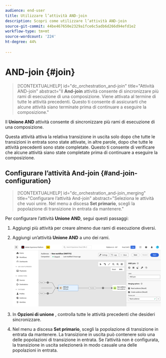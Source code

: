 ```yaml
---
audience: end-user
title: Utilizzare l’attività AND-join
description: Scopri come utilizzare l’attività AND-join
source-git-commit: 44be467650e2329a1fce6c5adb6d266d94efd1e2
workflow-type: tm+mt
source-wordcount: '224'
ht-degree: 44%

---
```


# AND-join {#join}

>[!CONTEXTUALHELP]
>id="dc_orchestration_and-join"
>title="Attività AND-join"
>abstract="Il **And-join** attività consente di sincronizzare più rami di esecuzione di una composizione. Viene attivata al termine di tutte le attività precedenti. Questo ti consente di assicurarti che alcune attività siano terminate prima di continuare a eseguire la composizione."

Il **Unione AND** attività consente di sincronizzare più rami di esecuzione di una composizione.

Questa attività attiva la relativa transizione in uscita solo dopo che tutte le transizioni in entrata sono state attivate, in altre parole, dopo che tutte le attività precedenti sono state completate. Questo ti consente di verificare che alcune attività siano state completate prima di continuare a eseguire la composizione.

## Configurare l’attività And-join {#and-join-configuration}

>[!CONTEXTUALHELP]
>id="dc_orchestration_and-join_merging"
>title="Configurare l’attività And-join"
>abstract="Seleziona le attività che vuoi unire. Nel menu a discesa **Set primario**, scegli la popolazione di transizione in entrata da mantenere."

Per configurare l’attività **Unione AND**, segui questi passaggi:

1. Aggiungi più attività per creare almeno due rami di esecuzione diversi.
1. Aggiungi un’attività **Unione AND** a uno dei rami.

   ![](../assets/and-join.png)

1. In **Opzioni di unione** , controlla tutte le attività precedenti che desideri sincronizzare.
1. Nel menu a discesa **Set primario**, scegli la popolazione di transizione in entrata da mantenere. La transizione in uscita può contenere solo una delle popolazioni di transizione in entrata. Se l’attività non è configurata, la transizione in uscita selezionerà in modo casuale una delle popolazioni in entrata.
